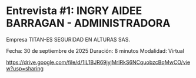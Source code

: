 # Entrevista #1: INGRY AIDEE BARRAGAN - ADMINISTRADORA
Empresa TITAN-ES SEGURIDAD EN ALTURAS SAS.

Fecha: 30 de septiembre de 2025 Duración: 8 minutos Modalidad: Virtual

https://drive.google.com/file/d/1lL1BJR69jyjMrIRkS6NCquobzcBqMwCO/view?usp=sharing
